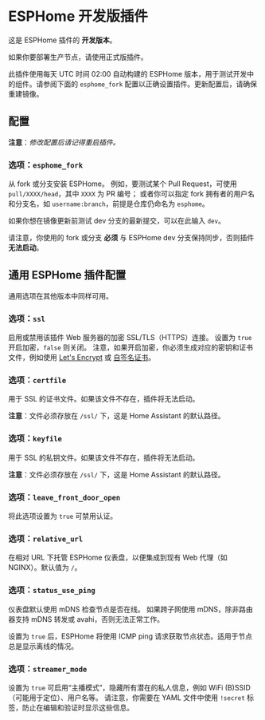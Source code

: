 # ESPHome 开发版插件

这是 ESPHome 插件的 **开发版本**。

如果你要部署生产节点，请使用正式版插件。

此插件使用每天 UTC 时间 02:00 自动构建的 ESPHome 版本，用于测试开发中的组件。请参阅下面的 `esphome_fork` 配置以正确设置插件。更新配置后，请确保重建镜像。

## 配置

**注意**：*修改配置后请记得重启插件。*

### 选项：`esphome_fork`

从 fork 或分支安装 ESPHome。
例如，要测试某个 Pull Request，可使用 `pull/XXXX/head`，其中 `XXXX` 为 PR 编号；
或者你可以指定 fork 拥有者的用户名和分支名，如 `username:branch`，前提是仓库仍命名为 `esphome`。

如果你想在镜像更新前测试 dev 分支的最新提交，可以在此输入 `dev`。

请注意，你使用的 fork 或分支 **必须** 与 ESPHome dev 分支保持同步，否则插件 **无法启动**。

## 通用 ESPHome 插件配置

通用选项在其他版本中同样可用。

### 选项：`ssl`

启用或禁用该插件 Web 服务器的加密 SSL/TLS（HTTPS）连接。
设置为 `true` 开启加密，`false` 则关闭。
注意，如果开启加密，你必须生成对应的密钥和证书文件，例如使用 [Let's Encrypt](https://www.home-assistant.io/addons/lets_encrypt/) 或 [自签名证书](https://www.home-assistant.io/docs/ecosystem/certificates/tls_self_signed_certificate/)。

### 选项：`certfile`

用于 SSL 的证书文件。如果该文件不存在，插件将无法启动。

**注意**：文件必须存放在 `/ssl/` 下，这是 Home Assistant 的默认路径。

### 选项：`keyfile`

用于 SSL 的私钥文件。如果该文件不存在，插件将无法启动。

**注意**：文件必须存放在 `/ssl/` 下，这是 Home Assistant 的默认路径。

### 选项：`leave_front_door_open`

将此选项设置为 `true` 可禁用认证。

### 选项：`relative_url`

在相对 URL 下托管 ESPHome 仪表盘，以便集成到现有 Web 代理（如 NGINX）。默认值为 `/`。

### 选项：`status_use_ping`

仪表盘默认使用 mDNS 检查节点是否在线。
如果跨子网使用 mDNS，除非路由器支持 mDNS 转发或 avahi，否则无法正常工作。

设置为 `true` 后，ESPHome 将使用 ICMP ping 请求获取节点状态。适用于节点总是显示离线的情况。

### 选项：`streamer_mode`

设置为 `true` 可启用“主播模式”，隐藏所有潜在的私人信息，例如 WiFi (B)SSID（可能用于定位）、用户名等。
请注意，你需要在 YAML 文件中使用 `!secret` 标签，防止在编辑和验证时显示这些信息。
